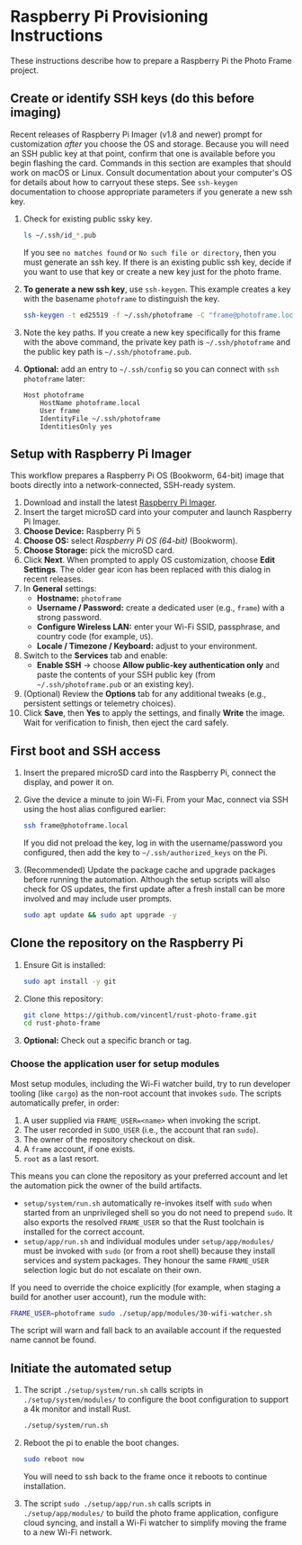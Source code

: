 # Raspberry Pi Provisioning Instructions

These instructions describe how to prepare a Raspberry Pi the Photo Frame project.

## Create or identify SSH keys (do this before imaging)

Recent releases of Raspberry Pi Imager (v1.8 and newer) prompt for customization _after_ you choose the OS and storage. Because you will need an SSH public key at that point, confirm that one is available before you begin flashing the card. Commands in this section are examples that should work on macOS or Linux. Consult documentation about your computer's OS for details about how to carryout these steps. See `ssh-keygen` documentation to choose appropriate parameters if you generate a new ssh key.

1. Check for existing public ssky key.

   ```bash
   ls ~/.ssh/id_*.pub
   ```

   If you see `no matches found` or `No such file or directory`, then you must generate an ssh key. If there is an existing public ssh key, decide if you want to use that key or create a new key just for the photo frame.

1. **To generate a new ssh key**, use `ssh-keygen`. This example creates a key with the basename `photoframe` to distinguish the key.

   ```bash
   ssh-keygen -t ed25519 -f ~/.ssh/photoframe -C "frame@photoframe.local"
   ```

1. Note the key paths. If you create a new key specifically for this frame with the above command, the private key path is `~/.ssh/photoframe` and the public key path is `~/.ssh/photoframe.pub`.
1. **Optional:** add an entry to `~/.ssh/config` so you can connect with `ssh photoframe` later:

   ```config
   Host photoframe
       HostName photoframe.local
       User frame
       IdentityFile ~/.ssh/photoframe
       IdentitiesOnly yes
   ```

## Setup with Raspberry Pi Imager

This workflow prepares a Raspberry Pi OS (Bookworm, 64-bit) image that boots directly into a network-connected, SSH-ready system.

1. Download and install the latest [Raspberry Pi Imager](https://www.raspberrypi.com/software/).
1. Insert the target microSD card into your computer and launch Raspberry Pi Imager.
1. **Choose Device:** Raspberry Pi 5
1. **Choose OS:** select _Raspberry Pi OS (64-bit)_ (Bookworm).
1. **Choose Storage:** pick the microSD card.
1. Click **Next**. When prompted to apply OS customization, choose **Edit Settings**. The older gear icon has been replaced with this dialog in recent releases.
1. In **General** settings:
   - **Hostname:** `photoframe`
   - **Username / Password:** create a dedicated user (e.g., `frame`) with a strong password.
   - **Configure Wireless LAN:** enter your Wi-Fi SSID, passphrase, and country code (for example, `US`).
   - **Locale / Timezone / Keyboard:** adjust to your environment.
1. Switch to the **Services** tab and enable:
   - **Enable SSH** → choose **Allow public-key authentication only** and paste the contents of your SSH public key (from `~/.ssh/photoframe.pub` or an existing key).
1. (Optional) Review the **Options** tab for any additional tweaks (e.g., persistent settings or telemetry choices).
1. Click **Save**, then **Yes** to apply the settings, and finally **Write** the image. Wait for verification to finish, then eject the card safely.

## First boot and SSH access

1. Insert the prepared microSD card into the Raspberry Pi, connect the display, and power it on.
1. Give the device a minute to join Wi-Fi. From your Mac, connect via SSH using the host alias configured earlier:

   ```bash
   ssh frame@photoframe.local
   ```

   If you did not preload the key, log in with the username/password you configured, then add the key to `~/.ssh/authorized_keys` on the Pi.

1. (Recommended) Update the package cache and upgrade packages before running the automation. Although the setup scripts will also check for OS updates, the first update after a fresh install can be more involved and may include user prompts.

   ```bash
   sudo apt update && sudo apt upgrade -y
   ```

## Clone the repository on the Raspberry Pi

1. Ensure Git is installed:

   ```bash
   sudo apt install -y git
   ```

1. Clone this repository:

   ```bash
   git clone https://github.com/vincentl/rust-photo-frame.git
   cd rust-photo-frame
   ```

1. **Optional:** Check out a specific branch or tag.

### Choose the application user for setup modules

Most setup modules, including the Wi-Fi watcher build, try to run developer tooling (like `cargo`) as the non-root account that invokes `sudo`. The scripts automatically prefer, in order:

1. A user supplied via `FRAME_USER=<name>` when invoking the script.
1. The user recorded in `SUDO_USER` (i.e., the account that ran `sudo`).
1. The owner of the repository checkout on disk.
1. A `frame` account, if one exists.
1. `root` as a last resort.

This means you can clone the repository as your preferred account and let the automation pick the owner of the build artifacts.

- `setup/system/run.sh` automatically re-invokes itself with `sudo` when started from an unprivileged shell so you do not need to prepend `sudo`. It also exports the resolved `FRAME_USER` so that the Rust toolchain is installed for the correct account.
- `setup/app/run.sh` and individual modules under `setup/app/modules/` must be invoked with `sudo` (or from a root shell) because they install services and system packages. They honour the same `FRAME_USER` selection logic but do not escalate on their own.

If you need to override the choice explicitly (for example, when staging a build for another user account), run the module with:

```bash
FRAME_USER=photoframe sudo ./setup/app/modules/30-wifi-watcher.sh
```

The script will warn and fall back to an available account if the requested name cannot be found.

## Initiate the automated setup

1. The script `./setup/system/run.sh` calls scripts in `./setup/system/modules/` to configure the boot configuration to support a 4k monitor and install Rust.

   ```bash
   ./setup/system/run.sh
   ```

1. Reboot the pi to enable the boot changes.

   ```bash
   sudo reboot now
   ```

   You will need to ssh back to the frame once it reboots to continue installation.

1. The script `sudo ./setup/app/run.sh` calls scripts in `./setup/app/modules/` to build the photo frame application, configure cloud syncing, and install a Wi-Fi watcher to simplify moving the frame to a new Wi-Fi network.
